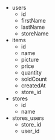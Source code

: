 - users
  - id
  - firstName
  - lastName
  - storeName
- items
  - id
  - name
  - picture
  - price
  - quantity
  - soldCount
  - createdAt
  - store_id
- stores
  - id
  - name
- stores_users
  - store_id
  - user_id
